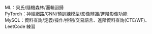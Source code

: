 ML：貝氏/隨機森林/邏輯迴歸<br>
PyTorch：神經網路/CNN/預訓練模型/影像辨識/進階影像功能<br>
MySQL：資料查詢/定義/操作/控制/交易語言、進階資料查詢(CTE/WF)、LeetCode 練習<br>
